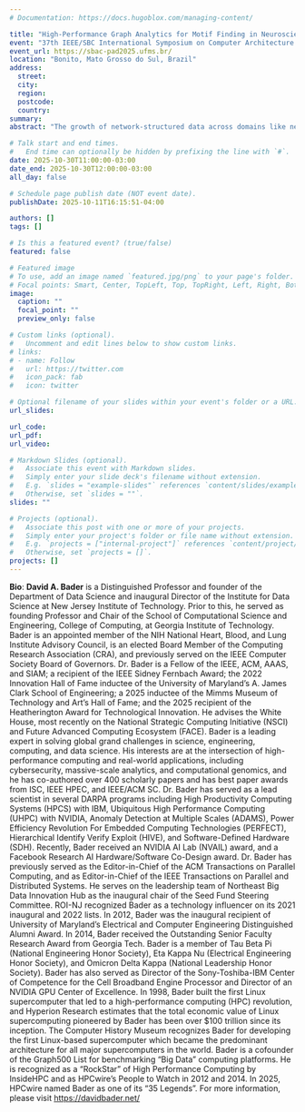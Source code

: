 ```yaml
---
# Documentation: https://docs.hugoblox.com/managing-content/

title: "High-Performance Graph Analytics for Motif Finding in Neuroscience Connectome Graphs and Beyond using Arachne"
event: "37th IEEE/SBC International Symposium on Computer Architecture and High Performance Computing (SBAC-PAD)"
event_url: https://sbac-pad2025.ufms.br/
location: "Bonito, Mato Grosso do Sul, Brazil"
address:
  street:
  city:
  region:
  postcode:
  country:
summary:
abstract: "The growth of network-structured data across domains like neuroscience and cybersecurity demands scalable graph analytics, but complex tasks like subgraph isomorphism remain accessible only to high-performance computing (HPC) specialists. Arachne is an open-source framework that democratizes high-performance graph analytics through a Python interface while abstracting parallelism complexities. It enables advanced graph algorithms to run efficiently from laptops to supercomputers. Arachne has been adopted by Harvard researchers for the MoMo connectome visualization tool, allowing neuroscientists to draw neural motifs that are translated into attributed subgraphs and searched using our novel HiPerMotif algorithm. Key innovations include HiPerMotif, which achieves up to 66× speedups over parallel approaches.Testing on large-scale datasets including FlyWire and the H01 human brain connectome demonstrates Arachne’s performance: completing complex subgraph searches in 38 seconds versus NetworkX’s 16,000+ seconds. This unified platform balances high-performance computation with accessibility, enabling researchers to extract insights from billion-scale graphs and advancing pattern matching across data-driven sciences.This research is supported in part by NSF grants CCF-2109988, OAC-2402560, and CCF-2453324."

# Talk start and end times.
#   End time can optionally be hidden by prefixing the line with `#`.
date: 2025-10-30T11:00:00-03:00
date_end: 2025-10-30T12:00:00-03:00
all_day: false

# Schedule page publish date (NOT event date).
publishDate: 2025-10-11T16:15:51-04:00

authors: []
tags: []

# Is this a featured event? (true/false)
featured: false

# Featured image
# To use, add an image named `featured.jpg/png` to your page's folder. 
# Focal points: Smart, Center, TopLeft, Top, TopRight, Left, Right, BottomLeft, Bottom, BottomRight.
image:
  caption: ""
  focal_point: ""
  preview_only: false

# Custom links (optional).
#   Uncomment and edit lines below to show custom links.
# links:
# - name: Follow
#   url: https://twitter.com
#   icon_pack: fab
#   icon: twitter

# Optional filename of your slides within your event's folder or a URL.
url_slides:

url_code:
url_pdf:
url_video:

# Markdown Slides (optional).
#   Associate this event with Markdown slides.
#   Simply enter your slide deck's filename without extension.
#   E.g. `slides = "example-slides"` references `content/slides/example-slides.md`.
#   Otherwise, set `slides = ""`.
slides: ""

# Projects (optional).
#   Associate this post with one or more of your projects.
#   Simply enter your project's folder or file name without extension.
#   E.g. `projects = ["internal-project"]` references `content/project/deep-learning/index.md`.
#   Otherwise, set `projects = []`.
projects: []
---
```


**Bio**: **David A. Bader** is a Distinguished Professor and founder of the Department of Data Science and inaugural Director of the Institute for Data Science at New Jersey Institute of Technology. Prior to this, he served as founding Professor and Chair of the School of Computational Science and Engineering, College of Computing, at Georgia Institute of Technology. Bader is an appointed member of the NIH National Heart, Blood, and Lung Institute Advisory Council, is an elected Board Member of the Computing Research Association (CRA), and previously served on the IEEE Computer Society Board of Governors. Dr. Bader is a Fellow of the IEEE, ACM, AAAS, and SIAM; a recipient of the IEEE Sidney Fernbach Award; the 2022 Innovation Hall of Fame inductee of the University of Maryland’s A. James Clark School of Engineering; a 2025 inductee of the Mimms Museum of Technology and Art’s Hall of Fame; and the 2025 recipient of the Heatherington Award for Technological Innovation. He advises the White House, most recently on the National Strategic Computing Initiative (NSCI) and Future Advanced Computing Ecosystem (FACE). Bader is a leading expert in solving global grand challenges in science, engineering, computing, and data science. His interests are at the intersection of high-performance computing and real-world applications, including cybersecurity, massive-scale analytics, and computational genomics, and he has co-authored over 400 scholarly papers and has best paper awards from ISC, IEEE HPEC, and IEEE/ACM SC. Dr. Bader has served as a lead scientist in several DARPA programs including High Productivity Computing Systems (HPCS) with IBM, Ubiquitous High Performance Computing (UHPC) with NVIDIA, Anomaly Detection at Multiple Scales (ADAMS), Power Efficiency Revolution For Embedded Computing Technologies (PERFECT), Hierarchical Identify Verify Exploit (HIVE), and Software-Defined Hardware (SDH). Recently, Bader received an NVIDIA AI Lab (NVAIL) award, and a Facebook Research AI Hardware/Software Co-Design award. Dr. Bader has previously served as the Editor-in-Chief of the ACM Transactions on Parallel Computing, and as Editor-in-Chief of the IEEE Transactions on Parallel and Distributed Systems. He serves on the leadership team of Northeast Big Data Innovation Hub as the inaugural chair of the Seed Fund Steering Committee. ROI-NJ recognized Bader as a technology influencer on its 2021 inaugural and 2022 lists. In 2012, Bader was the inaugural recipient of University of Maryland’s Electrical and Computer Engineering Distinguished Alumni Award. In 2014, Bader received the Outstanding Senior Faculty Research Award from Georgia Tech. Bader is a member of Tau Beta Pi (National Engineering Honor Society), Eta Kappa Nu (Electrical Engineering Honor Society), and Omicron Delta Kappa (National Leadership Honor Society). Bader has also served as Director of the Sony-Toshiba-IBM Center of Competence for the Cell Broadband Engine Processor and Director of an NVIDIA GPU Center of Excellence. In 1998, Bader built the first Linux supercomputer that led to a high-performance computing (HPC) revolution, and Hyperion Research estimates that the total economic value of Linux supercomputing pioneered by Bader has been over $100 trillion since its inception. The Computer History Museum recognizes Bader for developing the first Linux-based supercomputer which became the predominant architecture for all major supercomputers in the world. Bader is a cofounder of the Graph500 List for benchmarking “Big Data” computing platforms. He is recognized as a “RockStar” of High Performance Computing by InsideHPC and as HPCwire’s People to Watch in 2012 and 2014. In 2025, HPCwire named Bader as one of its “35 Legends”. For more information, please visit https://davidbader.net/





